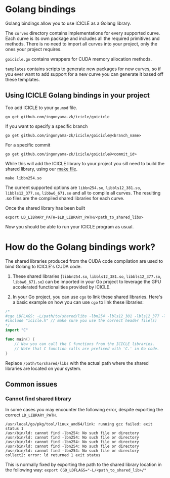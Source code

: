 # Golang bindings

Golang bindings allow you to use ICICLE as a Golang library.

The `curves` directory contains implementations for every supported curve. Each curve is its own package and includes all the required primitives and methods. There is no need to import all curves into your project, only the ones your project requires.

`goicicle.go` contains wrappers for CUDA memory allocation methods.

`templates` contains scripts to generate new packages for new curves, so if you ever want to add support for a new curve you can generate it based off these templates.

## Using ICICLE Golang bindings in your project

Too add ICICLE to your `go.mod` file. 

```
go get github.com/ingonyama-zk/icicle/goicicle
```

If you want to specify a specific branch

```
go get github.com/ingonyama-zk/icicle/goicicle@<branch_name>
```

For a specific commit

```
go get github.com/ingonyama-zk/icicle/goicicle@<commit_id>
```

While this will add the ICICLE library to your project you sill need to build the shared library, using our [make file](https://github.com/ingonyama-zk/icicle/blob/main/goicicle/Makefile).

```
make libbn254.so
```

The current supported options are `libbn254.so`, `libbls12_381.so`, `libbls12_377.so`, `libbw6_671.so` and all to compile all curves. The resulting .so files are the compiled shared libraries for each curve.


Once the shared library has been built

```
export LD_LIBRARY_PATH=$LD_LIBRARY_PATH/<path_to_shared_libs>
```

Now you should be able to run your ICICLE program as usual.

# How do the Golang bindings work?

The shared libraries produced from the CUDA code compilation are used to bind Golang to ICICLE's CUDA code.

1. These shared libraries (`libbn254.so`, `libbls12_381.so`, `libbls12_377.so`, `libbw6_671.so`) can be imported in your Go project to leverage the GPU accelerated functionalities provided by ICICLE.

2. In your Go project, you can use `cgo` to link these shared libraries. Here's a basic example on how you can use `cgo` to link these libraries:

```go
/*
#cgo LDFLAGS: -L/path/to/shared/libs -lbn254 -lbls12_381 -lbls12_377 -lbw6_671
#include "icicle.h" // make sure you use the correct header file(s)
*/
import "C"

func main() {
    // Now you can call the C functions from the ICICLE libraries.
    // Note that C function calls are prefixed with 'C.' in Go code.
}
```

Replace `/path/to/shared/libs` with the actual path where the shared libraries are located on your system.

## Common issues

### Cannot find shared library

In some cases you may encounter the following error, despite exporting the correct `LD_LIBRARY_PATH`.

```
/usr/local/go/pkg/tool/linux_amd64/link: running gcc failed: exit status 1
/usr/bin/ld: cannot find -lbn254: No such file or directory
/usr/bin/ld: cannot find -lbn254: No such file or directory
/usr/bin/ld: cannot find -lbn254: No such file or directory
/usr/bin/ld: cannot find -lbn254: No such file or directory
/usr/bin/ld: cannot find -lbn254: No such file or directory
collect2: error: ld returned 1 exit status
```

This is normally fixed by exporting the path to the shared library location in the following way: `export CGO_LDFLAGS="-L/<path_to_shared_lib>/"`

